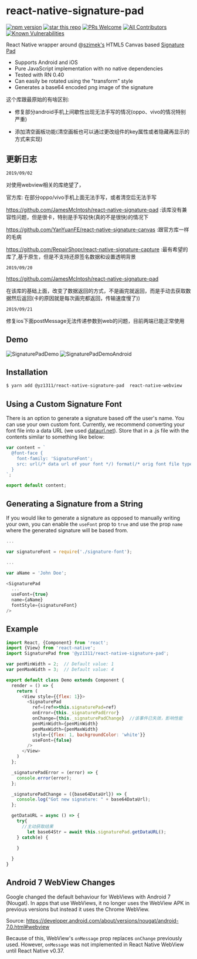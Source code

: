 # react-native-signature-pad

[![npm version](https://badge.fury.io/js/react-native-signature-pad.svg)](//npmjs.com/package/react-native-signature-pad)
[![star this repo](http://githubbadges.com/star.svg?user=yz1311&repo=react-native-signature-pad&style=flat)](https://github.com/yz1311/react-native-signature-pad) [![PRs Welcome](https://img.shields.io/badge/PRs-welcome-brightgreen.svg?style=flat-square)](http://makeapullrequest.com) [![All Contributors](https://img.shields.io/badge/all_contributors-12-orange.svg?style=flat-square)](#contributors) [![Known Vulnerabilities](https://snyk.io/test/github/yz1311/react-native-signature-pad/badge.svg?style=flat-square)](https://snyk.io/test/github/yz1311/react-native-signature-pad) 



React Native wrapper around @[szimek's](https://github.com/szimek) HTML5 Canvas based [Signature Pad](https://github.com/szimek/signature_pad)

- Supports Android and iOS
- Pure JavaScript implementation with no native dependencies
- Tested with RN 0.40
- Can easily be rotated using the "transform" style
- Generates a base64 encoded png image of the signature

这个库跟最原始的有啥区别:

-  修复部分android手机上间歇性出现无法手写的情况(oppo、vivo的情况特别严重)
   
-  添加清空画板功能(清空画板也可以通过更改组件的key属性或者隐藏再显示的方式来实现)

## 更新日志

`2019/09/02`

对使用webview相关的库绝望了，

官方库:  在部分oppo/vivo手机上面无法手写，或者清空后无法手写

https://github.com/JamesMcIntosh/react-native-signature-pad  :该库没有兼容性问题，但是很卡，特别是手写较快(真的不是很快)的情况下

https://github.com/YanYuanFE/react-native-signature-canvas   :跟官方库一样的毛病

https://github.com/RepairShopr/react-native-signature-capture   :最有希望的库了,基于原生，但是不支持还原签名数据和设置透明背景


`2019/09/20`

https://github.com/JamesMcIntosh/react-native-signature-pad

在该库的基础上面，改变了数据返回的方式，不是画完就返回，而是手动去获取数据然后返回(卡的原因就是每次画完都返回，传输速度慢了))

`2019/09/21`

修复ios下面postMessage无法传递参数到web的问题，目前两端已能正常使用

## Demo

![SignaturePadDemo](https://cloud.githubusercontent.com/assets/7293984/13297035/303fefc6-dae5-11e5-99e8-edb8335633b5.gif) ![SignaturePadDemoAndroid](https://cloud.githubusercontent.com/assets/7293984/13299954/72bc3bf4-daf2-11e5-8606-388c05c26d6d.gif)

## Installation

```sh
$ yarn add @yz1311/react-native-signature-pad  react-native-webview
```

## Using a Custom Signature Font

There is an option to generate a signature based off the user's name. You can use your own custom font. Currently, we recommend converting your font file into a data URL (we used [dataurl.net](http://dataurl.net/#dataurlmaker)). Store that in a .js file with the contents similar to something like below:

```js
var content = `
  @font-face {
    font-family: 'SignatureFont';
    src: url(/* data url of your font */) format(/* orig font file type i.e. 'ttf' */);
  }
`;

export default content;
```

## Generating a Signature from a String

If you would like to generate a signature as opposed to manually writing your own, you can enable the `useFont` prop to `true` and use the prop `name` where the generated signature will be based from.

```js
...

var signatureFont = require('./signature-font');

...

var aName = 'John Doe';

<SignaturePad
  ...
  useFont={true}
  name={aName}
  fontStyle={signatureFont}
/>
```

## Example

```js
import React, {Component} from 'react';
import {View} from 'react-native';
import SignaturePad from '@yz1311/react-native-signature-pad';

var penMinWidth = 2;  // Default value: 1
var penMaxWidth = 3;  // Default value: 4

export default class Demo extends Component {
  render = () => {
    return (
      <View style={{flex: 1}}>
        <SignaturePad
          ref=(ref=>this.signaturePad=ref)
          onError={this._signaturePadError}
          onChange={this._signaturePadChange}  //该事件已失效，影响性能
          penMinWidth={penMinWidth}
          penMaxWidth={penMaxWidth}
          style={{flex: 1, backgroundColor: 'white'}}
          useFont={false}
        />
      </View>
    )
  };

  _signaturePadError = (error) => {
    console.error(error);
  };

  _signaturePadChange = ({base64DataUrl}) => {
    console.log("Got new signature: " + base64DataUrl);
  };

  getDataURL = async () => {
    try{
      //主动获取结果
        let base64Str = await this.signaturePad.getDataURL();
    } catch(e) {

    }
         
  }
}
```

## Android 7 WebView Changes

Google changed the default behaviour for WebViews with Android 7 (Nougat). In apps that use WebViews, it no longer uses the WebView APK in previous versions but instead it uses the Chrome WebView.

Source: https://developer.android.com/about/versions/nougat/android-7.0.html#webview

Because of this, WebView's `onMessage` prop replaces `onChange` previously used. However, `onMessage` was not implemented in React Native WebView until React Native v0.37. 
